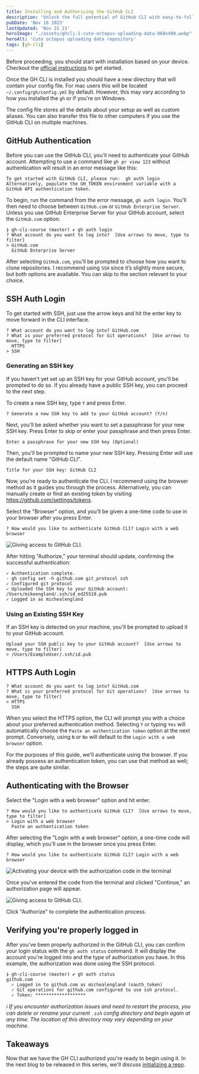 ```yaml
---
title: Installing and Authorizing the GitHub CLI
description: 'Unlock the full potential of GitHub CLI with easy-to-follow steps on setup, authentication, and efficient use of SSH and HTTPS. Elevate your coding efficiency today.'
pubDate: 'Nov 16 2023'
lastUpdated: 'Nov 21 23'
heroImage: "./assets/ghcli-1-cute-octopus-uploading-data-960x480.webp"
heroAlt: 'Cute octopus uploading data repository'
tags: [gh-cli]
---
```


Before proceeding, you should start with installation based on your device. Checkout the [official instructions](https://github.com/cli/cli#installation) to get started.

Once the GH CLI is installed you should have a new directory that will contain your config file. For mac users this will be located `~/.config/gh/config.yml` by default. However, this may vary according to how you installed the `gh` or if you're on Windows.

The config file stores all the details about your setup as well as custom aliases. You can also transfer this file to other computers if you use the GitHub CLI on multiple machines.

## GitHub Authentication
Before you can use the GitHub CLI, you'll need to authenticate your GitHub account. Attempting to use a command like `gh pr view 123` without authentication will result in an error message like this:

```shell
To get started with GitHub CLI, please run:  gh auth login
Alternatively, populate the GH_TOKEN environment variable with a GitHub API authentication token.
```

To begin, run the command from the error message, `gh auth login`. You'll then need to choose between `GitHub.com` or `GitHub Enterprise Server`. Unless you use GitHub Enterprise Server for your GitHub account, select the `GitHub.com` option.

```shell
❯ gh-cli-course (master) ✔ gh auth login
? What account do you want to log into?  [Use arrows to move, type to filter]
> GitHub.com
  GitHub Enterprise Server
```

After selecting `GitHub.com`, you'll be prompted to choose how you want to clone repositories. I recommend using `SSH` since it’s slightly more secure, but both options are available. You can skip to the section relevant to your choice.

## SSH Auth Login
To get started with SSH, just use the arrow keys and hit the enter key to move forward in the CLI interface.

```shell
? What account do you want to log into? GitHub.com
? What is your preferred protocol for Git operations?  [Use arrows to move, type to filter]
  HTTPS
> SSH
```

### Generating an SSH key
If you haven't yet set up an SSH key for your GitHub account, you'll be prompted to do so. If you already have a public SSH key, you can proceed to the next step.

To create a new SSH key, type `Y` and press Enter.

```shell
? Generate a new SSH key to add to your GitHub account? (Y/n)
```

Next, you'll be asked whether you want to set a passphrase for your new SSH key. Press Enter to skip or enter your passphrase and then press Enter.

```shell
Enter a passphrase for your new SSH key (Optional)
```

Then, you'll be prompted to name your new SSH key. Pressing Enter will use the default name "GitHub CLI".

```shell
Title for your SSH key: GitHub CLI
```

Now, you're ready to authenticate the CLI. I recommend using the browser method as it guides you through the process. Alternatively, you can manually create or find an existing token by visiting https://github.com/settings/tokens.

Select the "Browser" option, and you'll be given a one-time code to use in your browser after you press Enter.

```shell
? How would you like to authenticate GitHub CLI? Login with a web browser
```
![Giving access to GitHub CLI.](./assets/ghcli-1-access-auth.webp)

After hitting "Authorize," your terminal should update, confirming the successful authentication:

```shell
✓ Authentication complete.
- gh config set -h github.com git_protocol ssh
✓ Configured git protocol
✓ Uploaded the SSH key to your GitHub account: /Users/mikeengland/.ssh/id_ed25519.pub
✓ Logged in as michealengland
```

### Using an Existing SSH Key
If an SSH key is detected on your machine, you'll be prompted to upload it to your GitHub account.

```shell
Upload your SSH public key to your GitHub account?  [Use arrows to move, type to filter]
> /Users/ExampleUser/.ssh/id.pub
```

## HTTPS Auth Login
```shell
? What account do you want to log into? GitHub.com
? What is your preferred protocol for Git operations?  [Use arrows to move, type to filter]
> HTTPS
  SSH
```

When you select the HTTPS option, the CLI will prompt you with a choice about your preferred authentication method. Selecting `Y` or typing `Yes` will automatically choose the `Paste an authentication token` option at the next prompt. Conversely, using `N` or `No` will default to the `Login with a web browser` option.

For the purposes of this guide, we'll authenticate using the browser. If you already possess an authentication token, you can use that method as well; the steps are quite similar.

## Authenticating with the Browser
Select the "Login with a web browser" option and hit enter.

```shell
? How would you like to authenticate GitHub CLI?  [Use arrows to move, type to filter]
> Login with a web browser
  Paste an authentication token
```

After selecting the "Login with a web browser" option, a one-time code will display, which you'll use in the browser once you press Enter.

```shell
? How would you like to authenticate GitHub CLI? Login with a web browser
```

![Activating your device with the authorization code in the terminal](./assets/ghcli-1-device-activation.webp)

Once you've entered the code from the terminal and clicked "Continue," an authorization page will appear.

![Giving access to GitHub CLI.](./assets/ghcli-1-access-auth.webp)

Click "Authorize" to complete the authentication process.

## Verifying you're properly logged in
After you've been properly authorized in the GitHub CLI, you can confirm your login status with the `gh auth status` command. It will display the account you're logged into and the type of authorization you have. In this example, the authorization was done using the SSH protocol.

```shell
❯ gh-cli-course (master) ✔ gh auth status
github.com
  ✓ Logged in to github.com as michealengland (oauth_token)
  ✓ Git operations for github.com configured to use ssh protocol.
  ✓ Token: *******************
```

_ℹ️  If you encounter authorization issues and need to restart the process, you can delete or rename your current `.ssh` config directory and begin again at any time. The location of this directory may vary depending on your machine._

## Takeaways
Now that we have the GH CLI authorized you're ready to begin using it. In the next blog to be released in this series, we'll discuss [initializing a repo](/blog/ghcli-2-initializing-a-repo-with-the-github-cli/).